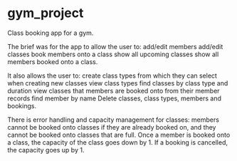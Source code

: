 # gym_project
Class booking app for a gym.

The brief was for the app to allow the user to: 
add/edit members
add/edit classes
book members onto a class
show all upcoming classes
show all members booked onto a class.

It also allows the user to: 
create class types from which they can select when creating new classes 
view class types
find classes by class type and duration
view classes that members are booked onto from their member records
find member by name
Delete classes, class types, members and bookings.

There is error handling and capacity management for classes: members cannot be booked onto classes if they are already booked on, and they cannot be booked onto classes that are full.
Once a member is booked onto a class, the capacity of the class goes down by 1. If a booking is cancelled, the capacity goes up by 1.

